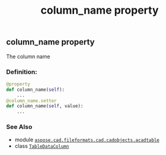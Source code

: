﻿---
title: column_name property
second_title: Aspose.CAD for Python via .NET API References
description: 
type: docs
weight: 40
url: /python-net/aspose.cad.fileformats.cad.cadobjects.acadtable/tabledatacolumn/column_name/
is_root: false
---

## column_name property


The column name
### Definition:
```python
@property
def column_name(self):
    ...
@column_name.setter
def column_name(self, value):
    ...
```

### See Also
* module [`aspose.cad.fileformats.cad.cadobjects.acadtable`](../../)
* class [`TableDataColumn`](/cad/python-net/aspose.cad.fileformats.cad.cadobjects.acadtable/tabledatacolumn)
